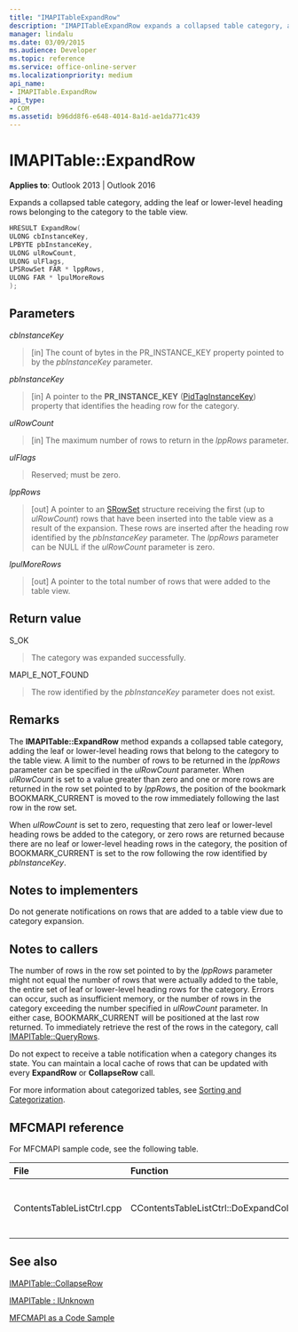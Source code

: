 ```yaml
---
title: "IMAPITableExpandRow"
description: "IMAPITableExpandRow expands a collapsed table category, adding the leaf or lower-level heading rows belonging to the category to the table view."
manager: lindalu
ms.date: 03/09/2015
ms.audience: Developer
ms.topic: reference
ms.service: office-online-server
ms.localizationpriority: medium
api_name:
- IMAPITable.ExpandRow
api_type:
- COM
ms.assetid: b96dd8f6-e648-4014-8a1d-ae1da771c439
---
```


# IMAPITable::ExpandRow

  
  
**Applies to**: Outlook 2013 | Outlook 2016 
  
Expands a collapsed table category, adding the leaf or lower-level heading rows belonging to the category to the table view.
  
```cpp
HRESULT ExpandRow(
ULONG cbInstanceKey,
LPBYTE pbInstanceKey,
ULONG ulRowCount,
ULONG ulFlags,
LPSRowSet FAR * lppRows,
ULONG FAR * lpulMoreRows
);
```

## Parameters

 _cbInstanceKey_
  
> [in] The count of bytes in the PR_INSTANCE_KEY property pointed to by the  _pbInstanceKey_ parameter. 
    
 _pbInstanceKey_
  
> [in] A pointer to the **PR_INSTANCE_KEY** ([PidTagInstanceKey](pidtaginstancekey-canonical-property.md)) property that identifies the heading row for the category. 
    
 _ulRowCount_
  
> [in] The maximum number of rows to return in the _lppRows_ parameter. 
    
 _ulFlags_
  
> Reserved; must be zero.
    
 _lppRows_
  
> [out] A pointer to an [SRowSet](srowset.md) structure receiving the first (up to  _ulRowCount_) rows that have been inserted into the table view as a result of the expansion. These rows are inserted after the heading row identified by the  _pbInstanceKey_ parameter. The  _lppRows_ parameter can be NULL if the _ulRowCount_ parameter is zero. 
    
 _lpulMoreRows_
  
> [out] A pointer to the total number of rows that were added to the table view.
    
## Return value

S_OK 
  
> The category was expanded successfully.
    
MAPI_E_NOT_FOUND 
  
> The row identified by the  _pbInstanceKey_ parameter does not exist. 
    
## Remarks

The **IMAPITable::ExpandRow** method expands a collapsed table category, adding the leaf or lower-level heading rows that belong to the category to the table view. A limit to the number of rows to be returned in the _lppRows_ parameter can be specified in the _ulRowCount_ parameter. When  _ulRowCount_ is set to a value greater than zero and one or more rows are returned in the row set pointed to by  _lppRows_, the position of the bookmark BOOKMARK_CURRENT is moved to the row immediately following the last row in the row set.
  
When  _ulRowCount_ is set to zero, requesting that zero leaf or lower-level heading rows be added to the category, or zero rows are returned because there are no leaf or lower-level heading rows in the category, the position of BOOKMARK_CURRENT is set to the row following the row identified by  _pbInstanceKey_. 
  
## Notes to implementers

Do not generate notifications on rows that are added to a table view due to category expansion.
  
## Notes to callers

The number of rows in the row set pointed to by the  _lppRows_ parameter might not equal the number of rows that were actually added to the table, the entire set of leaf or lower-level heading rows for the category. Errors can occur, such as insufficient memory, or the number of rows in the category exceeding the number specified in  _ulRowCount_ parameter. In either case, BOOKMARK_CURRENT will be positioned at the last row returned. To immediately retrieve the rest of the rows in the category, call [IMAPITable::QueryRows](imapitable-queryrows.md).
  
Do not expect to receive a table notification when a category changes its state. You can maintain a local cache of rows that can be updated with every **ExpandRow** or **CollapseRow** call. 
  
For more information about categorized tables, see [Sorting and Categorization](sorting-and-categorization.md).
  
## MFCMAPI reference

For MFCMAPI sample code, see the following table.
  
|**File**|**Function**|**Comment**|
|:-----|:-----|:-----|
|ContentsTableListCtrl.cpp  <br/> |CContentsTableListCtrl::DoExpandCollapse  <br/> |MFCMAPI uses the **IMAPITable::ExpandRow** method to expand a collapsed table category. |
   
## See also



[IMAPITable::CollapseRow](imapitable-collapserow.md)
  
[IMAPITable : IUnknown](imapitableiunknown.md)


[MFCMAPI as a Code Sample](mfcmapi-as-a-code-sample.md)

